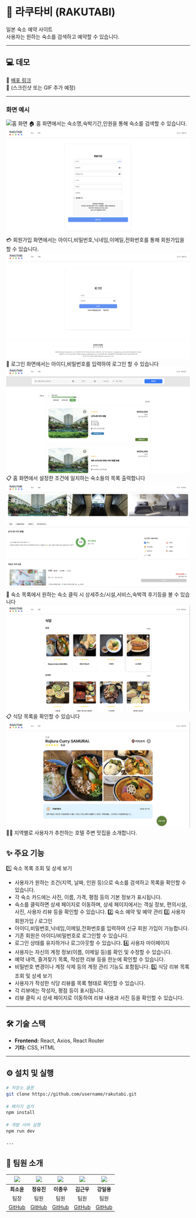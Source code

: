 # 🏨 라쿠타비 (RAKUTABI)

일본 숙소 예약 사이트  
사용자는 원하는 숙소를 검색하고 예약할 수 있습니다.

---

## 💻 데모

🔗 [배포 링크](https://example.com)  
📸 (스크린샷 또는 GIF 추가 예정)

---

### 화면 예시

![홈 화면](./img/home_screen.png)
🏠 홈 화면에서는 숙소명,숙박기간,인원을 통해 숙소를 검색할 수 있습니다.<br>
![회원가입 화면](./img/sign_up.png)
💳 회원가입 화면에서는 아이디,비밀번호,닉네임,이메일,전화번호를 통해 회원가입을 할 수 있습니다.<br>
![로그인 화면](./img/sign_in.png)
👤 로그인 화면에서는 아이디,비밀번호를 입력하여 로그인 할 수 있습니다<br>
![숙소 목록 화면](./img/room_list.png)
📋 홈 화면에서 설정한 조건에 일치하는 숙소들의 목록 출력합니다<br>
![숙소 상세 화면](./img/room_detail.png)
📄 숙소 목록에서 원하는 숙소 클릭 시 상세주소/시설,서비스,숙박객 후기등을 볼 수 있습니다<br>
![식당 리뷰 리스트 화면](./img/restaurant.png)
📋 식당 목록을 확인할 수 있습니다<br>
![식당 리뷰 상세 화면](./img/restaurant_detail.png)
🧑‍🍳 지역별로 사용자가 추천하는 호텔 주변 맛집을 소개합니다.<br>


## ✨ 주요 기능

1️⃣ 숙소 목록 조회 및 상세 보기
- 사용자가 원하는 조건(지역, 날짜, 인원 등)으로 숙소를 검색하고 목록을 확인할 수 있습니다.
- 각 숙소 카드에는 사진, 이름, 가격, 평점 등의 기본 정보가 표시됩니다.
- 숙소를 클릭하면 상세 페이지로 이동하며, 상세 페이지에서는 객실 정보, 편의시설, 사진, 사용자 리뷰 등을 확인할 수 있습니다.
2️⃣ 숙소 예약 및 예약 관리
3️⃣ 사용자 회원가입 / 로그인
- 아이디,비밀번호,닉네임,이메일,전화번호를 입력하여 신규 회원 가입이 가능합니다.
- 기존 회원은 아이디/비밀번호로 로그인할 수 있습니다.
- 로그인 상태를 유지하거나 로그아웃할 수 있습니다.
4️⃣ 사용자 마이페이지
- 사용자는 자신의 계정 정보(이름, 이메일 등)를 확인 및 수정할 수 있습니다.
- 예약 내역, 즐겨찾기 목록, 작성한 리뷰 등을 한눈에 확인할 수 있습니다.
- 비밀번호 변경이나 계정 삭제 등의 계정 관리 기능도 포함됩니다.
5️⃣ 식당 리뷰 목록 조회 및 상세 보기
- 사용자가 작성한 식당 리뷰를 목록 형태로 확인할 수 있습니다.
- 각 리뷰에는 작성자, 평점 등이 표시됩니다.
- 리뷰 클릭 시 상세 페이지로 이동하여 리뷰 내용과 사진 등을 확인할 수 있습니다.

---

## 🛠 기술 스택

- **Frontend:** React, Axios, React Router
- **기타:** CSS, HTML

---

## ⚙️ 설치 및 실행

```bash
# 저장소 클론
git clone https://github.com/username/rakutabi.git

# 패키지 설치
npm install

# 개발 서버 실행
npm run dev

---
```
## 👥 팀원 소개

| <img src="https://github.com/sooyun3451.png" width="100"/> | <img src="https://github.com/levihisoka.png" width="100"/> | <img src="https://github.com/jongw0o0.png" width="100"/> | <img src="https://github.com/kimguenwoo.png" width="100"/> | <img src="https://github.com/tttt0817.png" width="100"/> |
|:---:|:---:|:---:|:---:|:---:|
| **최소윤** | **정유진** | **이종우** | **김근우** | **강일용** |
| 팀장 | 팀원 | 팀원 | 팀원 | 팀원 |
| [GitHub](https://github.com/sooyun3451) | [GitHub](https://github.com/levihisoka) | [GitHub](https://github.com/jongw0o0) | [GitHub](https://github.com/kimguenwoo) | [GitHub](https://github.com/tttt0817) |




